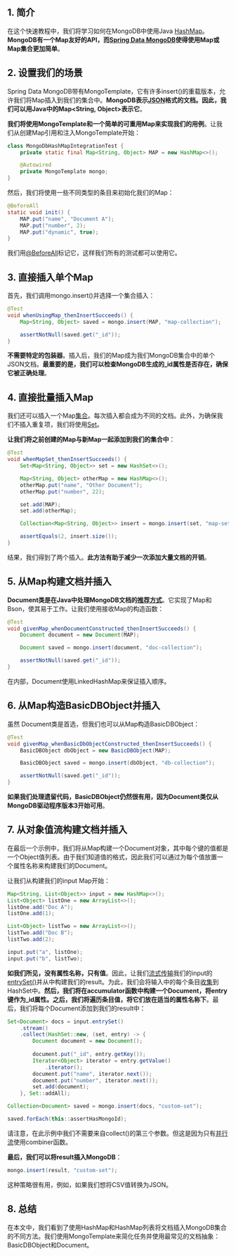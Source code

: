 ## 1. 简介

在这个快速教程中，我们将学习如何在MongoDB中使用Java [HashMap](https://www.baeldung.com/java-hashmap)。**MongoDB有一个Map友好的API，而[Spring Data MongoDB](https://www.baeldung.com/spring-data-mongodb-tutorial)使得使用Map或Map集合更加简单**。

## 2. 设置我们的场景

Spring Data MongoDB带有MongoTemplate，它有许多insert()的重载版本，允许我们将Map插入到我们的集合中。**MongoDB表示[JSON](https://www.baeldung.com/java-json)格式的文档。因此，我们可以用Java中的Map<String, Object\>表示它**。

**我们将使用MongoTemplate和一个简单的可重用Map来实现我们的用例**。让我们从创建Map引用和注入MongoTemplate开始：

```java
class MongoDbHashMapIntegrationTest {
    private static final Map<String, Object> MAP = new HashMap<>();

    @Autowired
    private MongoTemplate mongo;
}
```

然后，我们将使用一些不同类型的条目来初始化我们的Map：

```java
@BeforeAll
static void init() {
    MAP.put("name", "Document A");
    MAP.put("number", 2);
    MAP.put("dynamic", true);
}
```

我们用[@BeforeAll](https://www.baeldung.com/junit-before-beforeclass-beforeeach-beforeall)标记它，这样我们所有的测试都可以使用它。

## 3. 直接插入单个Map

首先，我们调用mongo.insert()并选择一个集合插入：

```java
@Test
void whenUsingMap_thenInsertSucceeds() {
    Map<String, Object> saved = mongo.insert(MAP, "map-collection");

    assertNotNull(saved.get("_id"));
}
```

**不需要特定的包装器**。插入后，我们的Map成为我们MongoDB集合中的单个JSON文档。**最重要的是，我们可以检查MongoDB生成的_id属性是否存在，确保它被正确处理**。

## 4. 直接批量插入Map

我们还可以插入一个Map[集合](https://www.baeldung.com/java-collections)。每次插入都会成为不同的文档。此外，为确保我们不插入重复项，我们将使用[Set](https://www.baeldung.com/java-set-vs-list)。

**让我们将之前创建的Map与新Map一起添加到我们的集合中**：

```java
@Test
void whenMapSet_thenInsertSucceeds() {
    Set<Map<String, Object>> set = new HashSet<>();

    Map<String, Object> otherMap = new HashMap<>();
    otherMap.put("name", "Other Document");
    otherMap.put("number", 22);

    set.add(MAP);
    set.add(otherMap);

    Collection<Map<String, Object>> insert = mongo.insert(set, "map-set");

    assertEquals(2, insert.size());
}
```

结果，我们得到了两个插入。**此方法有助于减少一次添加大量文档的开销**。

## 5. 从Map构建文档并插入

**Document类是在Java中处理MongoDB文档的[推荐方式](https://www.mongodb.com/docs/drivers/java/sync/v4.3/fundamentals/data-formats/documents/#overview)**。它实现了Map和Bson，使其易于工作。让我们使用接收Map的构造函数：

```java
@Test
void givenMap_whenDocumentConstructed_thenInsertSucceeds() {
    Document document = new Document(MAP);

    Document saved = mongo.insert(document, "doc-collection");

    assertNotNull(saved.get("_id"));
}
```

在内部，Document使用LinkedHashMap来保证插入顺序。

## 6. 从Map构造BasicDBObject并插入

虽然 Document类是首选，但我们也可以从Map构造BasicDBObject：

```java
@Test
void givenMap_whenBasicDbObjectConstructed_thenInsertSucceeds() {
    BasicDBObject dbObject = new BasicDBObject(MAP);

    BasicDBObject saved = mongo.insert(dbObject, "db-collection");

    assertNotNull(saved.get("_id"));
}
```

**如果我们处理遗留代码，BasicDBObject仍然很有用，因为Document类仅从MongoDB驱动程序版本3开始可用**。

## 7. 从对象值流构建文档并插入

在最后一个示例中，我们将从Map构建一个Document对象，其中每个键的值都是一个Object值列表。由于我们知道值的格式，因此我们可以通过为每个值放置一个属性名称来构建我们的Document。

让我们从构建我们的input Map开始：

```java
Map<String, List<Object>> input = new HashMap<>();
List<Object> listOne = new ArrayList<>();
listOne.add("Doc A");
listOne.add(1);

List<Object> listTwo = new ArrayList<>();
listTwo.add("Doc B");
listTwo.add(2);

input.put("a", listOne);
input.put("b", listTwo);
```

**如我们所见，没有属性名称，只有值**。因此，让我们[流式传输](https://www.baeldung.com/java-streams)我们的input的[entrySet()](https://www.baeldung.com/java-map-entries-methods)并从中构建我们的result。为此，我们会将输入中的每个条目[收集](https://www.baeldung.com/java-8-collectors)到HashSet中。**然后，我们将在accumulator函数中构建一个Document，将entry键作为_id属性。之后，我们将遍历条目值，将它们放在适当的属性名称下**。最后，我们将每个Document添加到我们的result中：

```java
Set<Document> docs = input.entrySet()
    .stream()
    .collect(HashSet::new, (set, entry) -> {
        Document document = new Document();
        
        document.put("_id", entry.getKey());
        Iterator<Object> iterator = entry.getValue()
            .iterator();
        document.put("name", iterator.next());
        document.put("number", iterator.next());
        set.add(document);
    }, Set::addAll);

Collection<Document> saved = mongo.insert(docs, "custom-set");

saved.forEach(this::assertHasMongoId);
```

请注意，在此示例中我们不需要来自collect()的第三个参数。但这是因为只有[并行流](https://www.baeldung.com/java-when-to-use-parallel-stream)使用combiner函数。

**最后，我们可以将result插入MongoDB**：

```java
mongo.insert(result, "custom-set");
```

这种策略很有用，例如，如果我们想将CSV值转换为JSON。

## 8. 总结

在本文中，我们看到了使用HashMap和HashMap列表将文档插入MongoDB集合的不同方法。我们使用MongoTemplate来简化任务并使用最常见的文档抽象：BasicDBObject和Document。